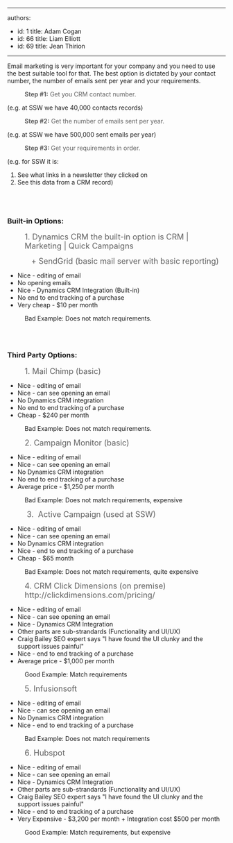 

---
authors:
  - id: 1
    title: Adam Cogan
  - id: 66
    title: Liam Elliott
  - id: 69
    title: Jean Thirion
---




<span class='intro'> ​Email marketing is very important for your company and you need to use the best suitable tool for that. The best option is dictated by your contact number, the number of emails sent per year&#160;and your requirements.<br> </span>

<blockquote style="margin&#58;0px 0px 0px 40px;border&#58;none;padding&#58;0px;"><p><strong>Step #1&#58;</strong> Get you CRM contact number.&#160;</p></blockquote><p>(e.g. at SSW&#160;we have 40,000 contacts records)<br></p><blockquote style="margin&#58;0px 0px 0px 40px;border&#58;none;padding&#58;0px;"><p><strong>Step&#160;#2&#58;</strong> Get the number of emails sent per year.&#160;</p></blockquote><p>(e.g. at SSW we have 500,000&#160;​​sent emails per year)<br></p><blockquote style="margin&#58;0px 0px 0px 40px;border&#58;none;padding&#58;0px;"><p><strong>Step #3&#58;&#160;</strong>Get your requirements in order.&#160;&#160;</p></blockquote><p>(e.g. for SSW it is&#58;<br></p><p></p><ol><li>See what links in a newsletter they clicked on​<br></li><li>See this data from a CRM record)<br></li></ol><div><br></div><div><br></div><h3 class="ssw15-rteElement-H3">Built-in Options&#58;​​​<br></h3><blockquote style="margin&#58;0px 0px 0px 40px;border&#58;none;padding&#58;0px;"><p class="ssw15-rteElement-P"><span style="font-size&#58;18px;">​​​​​​1. Dynamics ​​CRM the built​​​​​-in optio​​n is CRM | Marketing | Quick Campaigns​​​​​&#160;​</span></p><p class="ssw15-rteElement-P"><span style="font-size&#58;18px;">&#160; &#160;​+ SendGrid (basic mail server with basic reporting)</span></p></blockquote><ul><li>​​Nice - ​editing o<span style="background-color&#58;initial;">f em</span><span style="background-color&#58;initial;">ail</span><br></li><li>​No opening emails<br></li><li>Nice -&#160;Dynamics&#160;CRM Integration (Built-in)<br></li><li>No end to end tracking of a purchase<br></li><li>Very cheap - $10 per month<br></li></ul><dd class="ssw15-rteElement-FigureBad">​​​​Bad Example&#58;&#160;​Does not match requirements.​<br></dd><p></p><h3 class="ssw15-rteElement-H3"><br></h3><h3 class="ssw15-rteElement-H3">Third Party Options&#58;​​​<br></h3><blockquote style="margin&#58;0px 0px 0px 40px;border&#58;none;padding&#58;0px;"><p><span style="font-size&#58;18px;">1.&#160;Mail Chimp (basic)​</span><br></p></blockquote><ul><li>Nice - editing of email<br></li><li>Nice - can see opening an email<br></li><li>No&#160;Dynamics CRM&#160;integration<br></li><li>No end to end tracking of a purchase<br></li><li>Cheap - $240 per month<br></li></ul><dd class="ssw15-rteElement-FigureBad">​​​​​​​Bad Example&#58;&#160;​Does not match requirements.​<br></dd><blockquote style="margin&#58;0px 0px 0px 40px;border&#58;none;padding&#58;0px;"><p><span style="font-size&#58;18px;">2.​&#160;Campaign Monitor (basic)​</span><br></p></blockquote><p></p><ul><li>Nice - editing of email<br></li><li>Nice - can see opening an email<br></li><li>No Dynamics&#160;CRM integration<br></li><li>No end to end tracking of a purchase​<br></li><li>Average price&#160;-&#160;$1,250 per month​<br></li></ul><dd class="ssw15-rteElement-FigureBad">Bad Example&#58; Does not match requirements, expensive​​​<br></dd><p></p><blockquote style="margin&#58;0px 0px 0px 40px;border&#58;none;padding&#58;0px;"><p><span style="font-size&#58;18px;">&#160;</span><span style="font-size&#58;18px;">3​.&#160; Active Campaign (used at SSW)</span></p></blockquote><p></p><ul><li>Nice - editing of email<br></li><li>Nice - can see opening an email<br></li><li>No Dynamics&#160;CRM integration<br></li><li>Nice -&#160;end to end tracking of a purchase<br></li><li>Cheap - $65 month<br></li></ul><dd class="ssw15-rteElement-FigureBad">Bad Example&#58; Does not match requirements, quite expensive​​<br></dd><p></p><blockquote style="margin&#58;0px 0px 0px 40px;border&#58;none;padding&#58;0px;"><p><span style="font-size&#58;18px;">4. CRM Click Dimensions (on premise)&#160; http&#58;//clickdimensions.com/pricing/</span><br></p></blockquote><ul><li>Nice - editing of email<br></li><li>Nice - can see opening an email<br></li><li>​Nice - Dynamics CRM Integration<br></li><li>Other parts are sub-strandards (Functionality and UI/UX)<br></li><li>Craig Bailey SEO expert says &quot;I have found the UI clunky and the support issues painful&quot;<br></li><li>Nice -&#160;end to end tracking of a purchase<br></li><li>Average price&#160;- $1,000 per month<br></li></ul><dd class="ssw15-rteElement-FigureGood">Good Example&#58; Match requirements​​​<br></dd><blockquote style="margin&#58;0px 0px 0px 40px;border&#58;none;padding&#58;0px;"><p><span style="font-size&#58;18px;">5.&#160;Infusionsoft</span><br></p></blockquote><ul><li>Nice - editing of email<br></li><li>Nice - can see opening an email<br></li><li>No&#160;Dynamics ​CRM integration<br></li><li>Nice -&#160;end to end tracking of a purchase​<br></li></ul><p></p><dd class="ssw15-rteElement-FigureBad">​​​​​Bad Example&#58; Does not match requirem​ents<br></dd><p></p><blockquote style="margin&#58;0px 0px 0px 40px;border&#58;none;padding&#58;0px;"></blockquote><blockquote style="margin&#58;0px 0px 0px 40px;border&#58;none;padding&#58;0px;"></blockquote><blockquote style="margin&#58;0px 0px 0px 40px;border&#58;none;padding&#58;0px;"><p><span style="font-size&#58;18px;">6.&#160;Hubspot</span><br></p></blockquote><ul><li>Nice - editing of email<br></li><li>Nice - can see opening an email<br></li><li>​Nice - Dynamics CRM Integration<br></li><li>​Other parts are sub-strandards (Functionality and UI/UX)<br></li><li>Craig Bailey SEO expert says &quot;I have found the UI clunky and the support issues painful&quot;<br></li><li>Nice -&#160;end to end tracking of a purchase<br></li><li>Very&#160;Expensive - $3,200 per month + Integration cost $500 per month<br></li></ul><dd class="ssw15-rteElement-FigureGood">Good Example&#58; Match requirements, but expensive​​<br></dd>


